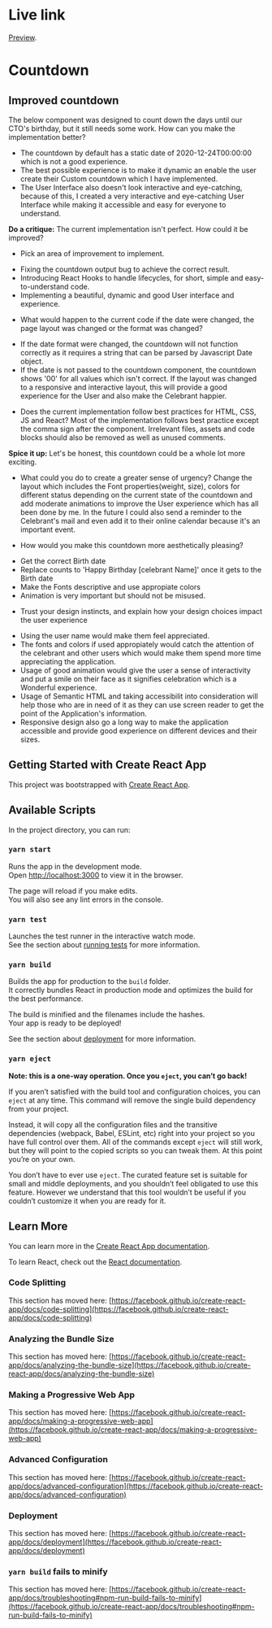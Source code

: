 
# Live link
[Preview](https://github.com/facebook/create-react-app).
# Countdown
## Improved countdown
The below component was designed to count down the days until our CTO's birthday, but it still needs some work. How can you make the implementation better?
- The countdown by default has a static date of 2020-12-24T00:00:00 which is not a good experience.
- The best possible experience is to make it  dynamic an enable the user create their Custom countdown which I have implemented.
- The User Interface also doesn't look interactive and eye-catching, because of this, I created a very interactive and eye-catching User Interface while making it accessible  and easy for everyone to understand.

**Do a critique:** The current implementation isn't perfect. How could it be improved?

* Pick an area of improvement to implement.
- Fixing the countdown output bug to achieve the correct result.
- Introducing React Hooks to handle lifecycles, for short, simple and easy-to-understand code. 
- Implementing a beautiful, dynamic and good User interface and experience.

* What would happen to the current code if the date were changed, the page layout was changed or the format was changed? 
- If the date format were changed, the countdown will not function correctly as it requires a string that can be parsed by Javascript Date object.
-  If the date is not passed to the countdown component, the countdown shows '00' for all values which isn't correct.
If the layout was changed to a responsive and interactive layout, this will provide a good experience for the User and also make the Celebrant happier.

* Does the current implementation follow best practices for HTML, CSS, JS and React? Most of the implementation follows best practice except the comma sign after the <Countdown /> component. Irrelevant files, assets and code blocks should also be removed as well as unused comments. 


**Spice it up:** Let's be honest, this countdown could be a whole lot more exciting.

* What could you do to create a greater sense of urgency? Change the layout which includes the Font properties(weight, size), colors for different status depending on the current state of the countdown and add moderate animations to improve the User experience which has all been done by me. In the future I could also send a reminder to the Celebrant's mail and even add it to their online calendar because it's an important event.


* How would you make this countdown more aesthetically pleasing? 
- Get the correct Birth date
- Replace counts to 'Happy Birthday [celebrant Name]' once it gets to the Birth date
- Make the Fonts descriptive and use appropiate colors
- Animation is very important but should not be misused.


* Trust your design instincts, and explain how your design choices impact the user experience
- Using the user name would make them feel appreciated.
- The fonts and colors if used appropiately would catch the attention of the celebrant and other users which would make them spend more time appreciating the application.
- Usage of good animation would give the user a sense of interactivity and put a smile on their face as it signifies celebration which is a Wonderful experience.
- Usage of Semantic HTML and taking accessibilit into consideration will help those who are in need of it as they can use screen reader to get the point of the Application's information.
- Responsive design also go a long way to make the application accessible and provide good experience on different devices and their sizes.

## Getting Started with Create React App

This project was bootstrapped with [Create React App](https://github.com/facebook/create-react-app).

## Available Scripts

In the project directory, you can run:

### `yarn start`

Runs the app in the development mode.\
Open [http://localhost:3000](http://localhost:3000) to view it in the browser.

The page will reload if you make edits.\
You will also see any lint errors in the console.

### `yarn test`

Launches the test runner in the interactive watch mode.\
See the section about [running tests](https://facebook.github.io/create-react-app/docs/running-tests) for more information.

### `yarn build`

Builds the app for production to the `build` folder.\
It correctly bundles React in production mode and optimizes the build for the best performance.

The build is minified and the filenames include the hashes.\
Your app is ready to be deployed!

See the section about [deployment](https://facebook.github.io/create-react-app/docs/deployment) for more information.

### `yarn eject`

**Note: this is a one-way operation. Once you `eject`, you can’t go back!**

If you aren’t satisfied with the build tool and configuration choices, you can `eject` at any time. This command will remove the single build dependency from your project.

Instead, it will copy all the configuration files and the transitive dependencies (webpack, Babel, ESLint, etc) right into your project so you have full control over them. All of the commands except `eject` will still work, but they will point to the copied scripts so you can tweak them. At this point you’re on your own.

You don’t have to ever use `eject`. The curated feature set is suitable for small and middle deployments, and you shouldn’t feel obligated to use this feature. However we understand that this tool wouldn’t be useful if you couldn’t customize it when you are ready for it.

## Learn More

You can learn more in the [Create React App documentation](https://facebook.github.io/create-react-app/docs/getting-started).

To learn React, check out the [React documentation](https://reactjs.org/).

### Code Splitting

This section has moved here: [https://facebook.github.io/create-react-app/docs/code-splitting](https://facebook.github.io/create-react-app/docs/code-splitting)

### Analyzing the Bundle Size

This section has moved here: [https://facebook.github.io/create-react-app/docs/analyzing-the-bundle-size](https://facebook.github.io/create-react-app/docs/analyzing-the-bundle-size)

### Making a Progressive Web App

This section has moved here: [https://facebook.github.io/create-react-app/docs/making-a-progressive-web-app](https://facebook.github.io/create-react-app/docs/making-a-progressive-web-app)

### Advanced Configuration

This section has moved here: [https://facebook.github.io/create-react-app/docs/advanced-configuration](https://facebook.github.io/create-react-app/docs/advanced-configuration)

### Deployment

This section has moved here: [https://facebook.github.io/create-react-app/docs/deployment](https://facebook.github.io/create-react-app/docs/deployment)

### `yarn build` fails to minify

This section has moved here: [https://facebook.github.io/create-react-app/docs/troubleshooting#npm-run-build-fails-to-minify](https://facebook.github.io/create-react-app/docs/troubleshooting#npm-run-build-fails-to-minify)

